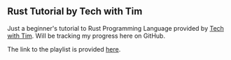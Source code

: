## Rust Tutorial by Tech with Tim

Just a beginner's tutorial to Rust Programming Language provided by [Tech with Tim](https://www.youtube.com/@TechWithTim). Will be tracking my progress here on GitHub.

The link to the playlist is provided [here](https://www.youtube.com/watch?v=T_KrYLW4jw8&list=PLzMcBGfZo4-nyLTlSRBvo0zjSnCnqjHYQ&index=1).
